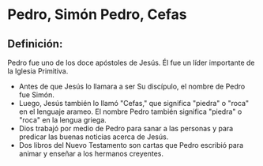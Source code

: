 # Pedro, Simón Pedro, Cefas

## Definición: 

Pedro fue uno de los doce apóstoles de Jesús.  Él fue un líder importante de la Iglesia Primitiva.

* Antes de que Jesús lo llamara a ser Su discípulo, el nombre de Pedro fue Simón.
* Luego, Jesús también lo llamó "Cefas," que significa "piedra" o "roca" en el lenguaje arameo.  El nombre Pedro también significa "piedra" o "roca" en la lengua griega.
* Dios trabajó por medio de Pedro para sanar a las personas y para predicar las buenas noticias acerca de Jesús.
* Dos libros del Nuevo Testamento son cartas que Pedro escribió para animar y enseñar a los hermanos creyentes.


